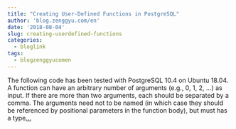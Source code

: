 ```yaml
---
title: "Creating User-Defined Functions in PostgreSQL"
author: 'blog.zenggyu.com/en'
date: '2018-08-04'
slug: creating-userdefined-functions
categories:
  - bloglink
tags:
  - blogzenggyucomen
---
```


The following code has been tested with PostgreSQL 10.4 on Ubuntu 18.04. A function can have an arbitrary number of arguments (e.g., 0, 1, 2, …) as input. If there are more than two arguments, each should be separated by a comma. The arguments need not to be named (in which case they should be referenced by positional parameters in the function body), but must has a type[... <i class="fas fa-external-link-alt"></i>](https://blog.zenggyu.com/en/post/2018-08-04/creating-user-defined-functions-in-postgresql/)

